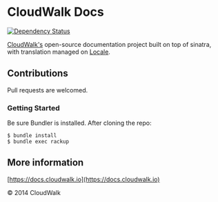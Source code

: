 # CloudWalk Docs

[![Dependency Status](https://gemnasium.com/cloudwalkio/cloudwalk-docs.png)](https://gemnasium.com/cloudwalkio/cloudwalk-docs)

[CloudWalk's](https://cloudwalk.io) open-source documentation project built on top of sinatra, with translation managed on [Locale](http://www.localeapp.com/).

## Contributions

Pull requests are welcomed.

### Getting Started

Be sure Bundler is installed. After cloning the repo:

```console
$ bundle install
$ bundle exec rackup
```

## More information

[https://docs.cloudwalk.io](https://docs.cloudwalk.io)

© 2014 CloudWalk

